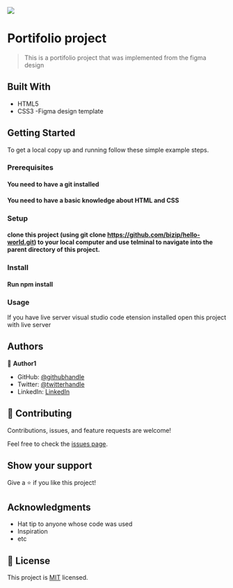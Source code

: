 ![](https://img.shields.io/badge/Microverse-blueviolet)

# Portifolio project
> This is a portifolio project that was implemented from the figma design
## Built With

- HTML5
- CSS3
-Figma design template
## Getting Started

To get a local copy up and running follow these simple example steps.
### Prerequisites
#### You need to have a git installed
#### You need to have a basic knowledge about HTML and CSS
### Setup

#### clone  this project (using git clone https://github.com/bizip/hello-world.git) to your local computer and use telminal to navigate into the parent directory of this project.
### Install

#### Run npm install
### Usage

If you have live server visual studio code etension installed open this project with live server
## Authors

👤 **Author1**



- GitHub: [@githubhandle](https://github.com/bizip)
- Twitter: [@twitterhandle](https://twitter.com/BizimunguPasca9)
- LinkedIn: [LinkedIn](www.linkedin.com/in/bizimungu)

## 🤝 Contributing

Contributions, issues, and feature requests are welcome!

Feel free to check the [issues page](../../issues/).

## Show your support

Give a ⭐️ if you like this project!

## Acknowledgments

- Hat tip to anyone whose code was used
- Inspiration
- etc

## 📝 License

This project is [MIT](./MIT.md) licensed.
